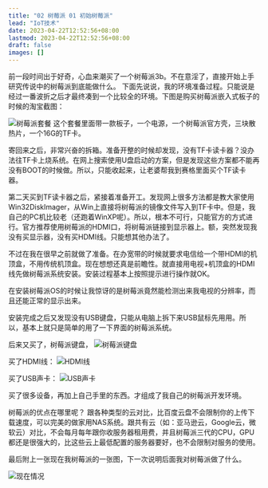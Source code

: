```yaml
---
title: "02 树莓派 01 初始树莓派"
lead: "IoT技术"
date: 2023-04-22T12:52:56+08:00
lastmod: 2023-04-22T12:52:56+08:00
draft: false
images: []
---
```


前一段时间出于好奇，心血来潮买了一个树莓派3b。不在意淫了，直接开始上手研究传说中的树莓派到底能做什么。
下面先说说，我的环境准备过程。只能说是经过一番波折之后才最终凑到一个比较全的环境。下图是购买树莓派嵌入式板子的时候的淘宝截图：

![树莓派套餐](images/iot/99-02-01-01.webp)
这个套餐里面带一款板子，一个电源，一个树莓派官方壳，三块散热片，一个16G的TF卡。

寄回来之后，非常兴奋的拆箱。准备开整的时候却发现，没有TF卡读卡器？没办法往TF卡上烧系统。在网上搜索使用U盘启动的方案，但是发现这些方案都不能再没有BOOT的时候做。所以，只能收起来，让老婆帮我到赛格里面买个TF读卡器。

第二天买到TF读卡器之后，紧接着准备开工。发现网上很多方法都是教大家使用Win32DiskImager，从Win上直接将树莓派的镜像文件写入到TF卡中。但是，我自己的PC机比较老（还跑着WinXP呢）。所以，根本不可行，只能官方的方式进行。官方推荐使用树莓派的HDMI口，将树莓派链接到显示器上。额，突然发现我没有买显示器，没有买HDMI线。只能想其他办法了。

不过在我在很早之前就做了准备。在办宽带的时候就要求电信给一个带HDMI的机顶盒，不用传统机顶盒。现在想想还真是前瞻性。就直接用电视+机顶盒的HDMI线先做树莓派系统安装。安装过程基本上按照提示进行操作就OK。

在安装树莓派OS的时候让我惊讶的是树莓派竟然能检测出来我电视的分辨率，而且还能正常的显示出来。

安装完成之后又发现没有USB键盘，只能从电脑上拆下来USB鼠标先用用。所以，基本上就只是简单的用了一下界面的树莓派系统。

后来又买了，树莓派键盘，
![树莓派键盘](images/iot/99-02-01-02.webp)

买了HDMI线：
![HDMI线](images/iot/99-02-01-03.webp)

买了USB声卡：
![USB声卡](images/iot/99-02-01-04.webp)

买了很多设备，再加上自己手里的东西。才组成了我自己的树莓派开发环境。

树莓派的优点在哪里呢？
跟各种类型的云对比，比百度云盘不会限制你的上传下载速度，可以完美的做家用NAS系统。跟共有云（如：亚马逊云，Google云，微软云）对比，不会每月每年跟你收服务器租用费，并且树莓派三代的CPU，GPU都还是很强大的，比这些云上最低配置的服务器要好，也不会限制对服务的使用。

最后附上一张现在我树莓派的一张图，下一次说明后面我对树莓派做了什么。

![现在情况](images/iot/99-02-01-05.webp)


